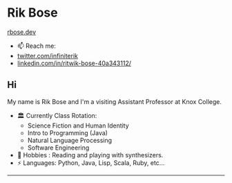 # Rik Bose
[rbose.dev](https://www.rbose.dev)

- 📫 Reach me: 
- [twitter.com/infiniterik](https://twitter.com/infiniterik)
- [linkedin.com/in/ritwik-bose-40a343112/](https://www.linkedin.com/in/ritwik-bose-40a343112/)

## Hi
My name is Rik Bose and I'm a visiting Assistant Professor at Knox College.

- 🏛 Currently Class Rotation:
  - Science Fiction and Human Identity
  - Intro to Programming (Java)
  - Natural Language Processing
  - Software Engineering
- 💬 Hobbies : Reading and playing with synthesizers.
-  ⚡ Languages: Python, Java, Lisp, Scala, Ruby, etc...


---

<!---
infiniterik/infiniterik is a ✨ special ✨ repository because its `README.md` (this file) appears on your GitHub profile.
You can click the Preview link to take a look at your changes.
--->

